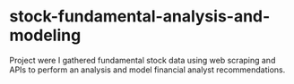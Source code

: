 # stock-fundamental-analysis-and-modeling
Project were I gathered fundamental stock data using web scraping and APIs to perform an analysis and model financial analyst recommendations.
